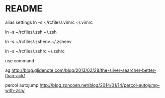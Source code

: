 # README #

alias settings
ln -s ~/rcfiles/.vimrc ~/.vimrc


ln -s ~/rcfiles/.zsh ~/.zsh


ln -s ~/rcfiles/.zshenv ~/.zshenv


ln -s ~/rcfiles/.zshrc ~/.zshrc


use command

ag
http://blog.glidenote.com/blog/2013/02/28/the-silver-searcher-better-than-ack/

percol
autojump
http://blog.zoncoen.net/blog/2014/01/14/percol-autojump-with-zsh/